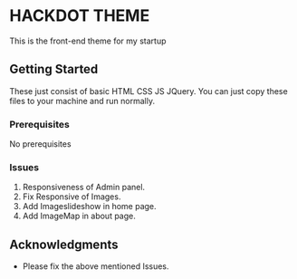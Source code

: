 # HACKDOT THEME

This is the front-end theme for my startup

## Getting Started

These just consist of basic HTML CSS JS JQuery. You can just copy these files to your machine and run normally.

### Prerequisites

No prerequisites

### Issues

1. Responsiveness of Admin panel.
2. Fix Responsive of Images.
3. Add Imageslideshow in home page.
4. Add ImageMap in about page.

## Acknowledgments

* Please fix the above mentioned Issues.

